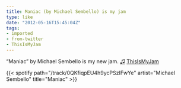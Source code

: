 ```yaml
---
title: Maniac (by Michael Sembello) is my jam
type: like
date: "2012-05-16T15:45:04Z"
tags:
- imported
- from-twitter
- ThisIsMyJam
---
```

“Maniac” by Michael Sembello is my new jam. [♫](https://t.thisismyjam.com/jphastings/_1n5x4mo) [ThisIsMyJam](/tags/thisismyjam)

{{< spotify path="/track/0QKfiqpEU4h9ycPSzIFwYe" artist="Michael Sembello" title="Maniac" >}}
